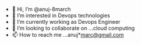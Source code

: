 - 👋 Hi, I’m @anuj-8march
- 👀 I’m interested in Devops technologies
- 🌱 I’m currently working as Devops Engineer
- 💞️ I’m looking to collaborate on ...cloud computing
- 📫 How to reach me ...anuj*marc@gmail.com

<!---
anuj-8march/anuj-8march is a ✨ special ✨ repository because its `README.md` (this file) appears on your GitHub profile.
You can click the Preview link to take a look at your changes.
--->
